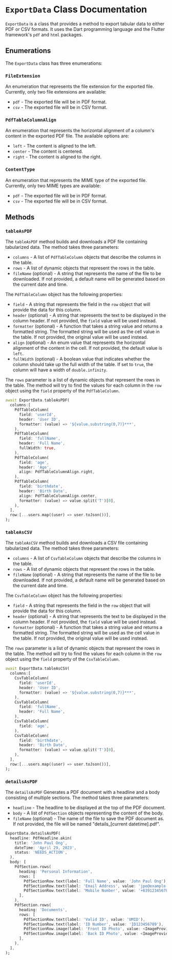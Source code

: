 # `ExportData` Class Documentation

`ExportData` is a class that provides a method to export tabular data to either PDF or CSV formats. It uses the Dart programming language and the Flutter framework's `pdf` and `html` packages.

## Enumerations

The `ExportData` class has three enumerations:

### `FileExtension`

An enumeration that represents the file extension for the exported file. Currently, only two file extensions are available:

- `pdf` - The exported file will be in PDF format.
- `csv` - The exported file will be in CSV format.

### `PdfTableColumnAlign`

An enumeration that represents the horizontal alignment of a column's content in the exported PDF file. The available options are:

- `left` - The content is aligned to the left.
- `center` - The content is centered.
- `right` - The content is aligned to the right.

### `ContentType`

An enumeration that represents the MIME type of the exported file. Currently, only two MIME types are available:

- `pdf` - The exported file will be in PDF format.
- `csv` - The exported file will be in CSV format.

## Methods

### `tableAsPDF`

The `tableAsPDF` method builds and downloads a PDF file containing tabularized data. The method takes three parameters:

- `columns` - A list of `PdfTableColumn` objects that describe the columns in the table.
- `rows` - A list of dynamic objects that represent the rows in the table.
- `fileName` (optional) - A string that represents the name of the file to be downloaded. If not provided, a default name will be generated based on the current date and time.

The `PdfTableColumn` object has the following properties:

- `field` - A string that represents the field in the `row` object that will provide the data for this column.
- `header` (optional) - A string that represents the text to be displayed in the column header. If not provided, the `field` value will be used instead.
- `formatter` (optional) - A function that takes a string value and returns a formatted string. The formatted string will be used as the cell value in the table. If not provided, the original value will be used instead.
- `align` (optional) - An enum value that represents the horizontal alignment of the content in the cell. If not provided, the default value is `left`.
- `fullWidth` (optional) - A boolean value that indicates whether the column should take up the full width of the table. If set to `true`, the column will have a width of `double.infinity`.

The `rows` parameter is a list of dynamic objects that represent the rows in the table. The method will try to find the values for each column in the `row` object using the `field` property of the `PdfTableColumn`.

```dart
await ExportData.tableAsPDF(
  columns:[
    PdfTableColumn(
      field: 'userId',
      header: 'User ID',
      formatter: (value) => '${value.substring(0,7)}***',
    ),
    PdfTableColumn(
      field: 'fullName',
      header: 'Full Name',
      fullWidth: true,
    ),
    PdfTableColumn(
      field: 'age',
      header: 'Age',
      align: PdfTableColumnAlign.right,
    ),
    PdfTableColumn(
      field: 'birthdate',
      header: 'Birth Date',
      align: PdfTableColumnAlign.center,
      formatter: (value) => value.split('T')[0],
    ),
  ],
  row:[...users.map((user) => user.toJson())],
);
```

### `tableAsCSV`

The `tableAsCSV` method builds and downloads a CSV file containing tabularized data. The method takes three parameters:

- `columns` - A list of `CsvTableColumn` objects that describe the columns in the table.
- `rows` - A list of dynamic objects that represent the rows in the table.
- `fileName` (optional) - A string that represents the name of the file to be downloaded. If not provided, a default name will be generated based on the current date and time.

The `CsvTableColumn` object has the following properties:

- `field` - A string that represents the field in the `row` object that will provide the data for this column.
- `header` (optional) - A string that represents the text to be displayed in the column header. If not provided, the `field` value will be used instead.
- `formatter` (optional) - A function that takes a string value and returns a formatted string. The formatted string will be used as the cell value in the table. If not provided, the original value will be used instead.

The `rows` parameter is a list of dynamic objects that represent the rows in the table. The method will try to find the values for each column in the `row` object using the `field` property of the `CsvTableColumn`.

```dart
await ExportData.tableAsCSV(
  columns:[
    CsvTableColumn(
      field: 'userId',
      header: 'User ID',
      formatter: (value) => '${value.substring(0,7)}***',
    ),
    CsvTableColumn(
      field: 'fullName',
      header: 'Full Name',
    ),
    CsvTableColumn(
      field: 'age',
    ),
    CsvTableColumn(
      field: 'birthdate',
      header: 'Birth Date',
      formatter: (value) => value.split('T')[0],
    ),
  ],
  row:[...users.map((user) => user.toJson())],
);
```

### `detailsAsPDF`

The `detailsAsPDF` Generates a PDF document with a headline and a body consisting of multiple sections. The method takes three parameters:

- `headline` - The headline to be displayed at the top of the PDF document.
- `body` - A list of `PdfSection` objects representing the content of the body.
- `fileName` (optional) - The name of the file to save the PDF document as. If not provided, the file will be named "details\_[current datetime].pdf".

```dart
ExportData.detailsAsPDF(
  headline: PdfHeadline.akin(
    title: 'John Paul Ong',
    dateTime: 'April 29, 2023',
    status: 'NEEDS_ACTION',
  ),
  body: [
    PdfSection.rows(
      heading: 'Personal Information',
      rows: [
        PdfSectionRow.text(label: 'Full Name', value: 'John Paul Ong'),
        PdfSectionRow.text(label: 'Email Address', value: 'jpo@example.com'),
        PdfSectionRow.text(label: 'Mobile Number', value: '+639123456789'),
      ],
    ),
    PdfSection.rows(
      heading: 'Documents',
      rows: [
        PdfSectionRow.text(label: 'Valid ID', value: 'UMID'),
        PdfSectionRow.text(label: 'ID Number', value: 'ID123456789'),
        PdfSectionRow.image(label: 'Front ID Photo', value: <ImageProvider>),
        PdfSectionRow.image(label: 'Back ID Photo', value: <ImageProvider>),
      ],
    ),
  ],
);
```
